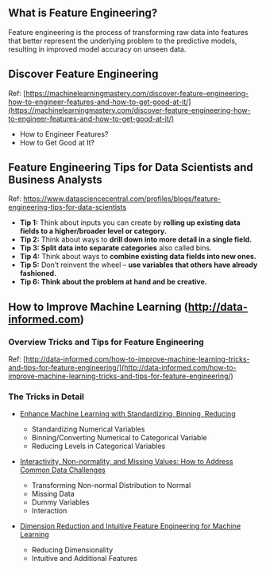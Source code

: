 ## What is Feature Engineering?
Feature engineering is the process of transforming raw data into features that better represent the underlying problem to the predictive models, resulting in improved model accuracy on unseen data.

## Discover Feature Engineering
Ref: [https://machinelearningmastery.com/discover-feature-engineering-how-to-engineer-features-and-how-to-get-good-at-it/](https://machinelearningmastery.com/discover-feature-engineering-how-to-engineer-features-and-how-to-get-good-at-it/)
- How to Engineer Features?
- How to Get Good at It?

## Feature Engineering Tips for Data Scientists and Business Analysts
Ref: https://www.datasciencecentral.com/profiles/blogs/feature-engineering-tips-for-data-scientists

- **Tip 1:** Think about inputs you can create by **rolling up existing data fields to a higher/broader level or category.**
- **Tip 2:** Think about ways to **drill down into more detail in a single field.**
- **Tip 3: Split data into separate categories** also called bins.
- **Tip 4:** Think about ways to **combine existing data fields into new ones.**
- **Tip 5:** Don’t reinvent the wheel – **use variables that others have already fashioned.**
- **Tip 6: Think about the problem at hand and be creative.**

## How to Improve Machine Learning (http://data-informed.com)

### Overview Tricks and Tips for Feature Engineering
Ref: [http://data-informed.com/how-to-improve-machine-learning-tricks-and-tips-for-feature-engineering/](http://data-informed.com/how-to-improve-machine-learning-tricks-and-tips-for-feature-engineering/)

### The Tricks in Detail

- [Enhance Machine Learning with Standardizing, Binning, Reducing](http://data-informed.com/enhance-machine-learning-with-standardizing-binning-reducing/)
  - Standardizing Numerical Variables 
  - Binning/Converting Numerical to Categorical Variable
  - Reducing Levels in Categorical Variables

- [Interactivity, Non-normality, and Missing Values: How to Address Common Data Challenges](http://data-informed.com/interactivity-non-normality-and-missing-values-how-to-address-common-data-challenges/)
  - Transforming Non-normal Distribution to Normal
  - Missing Data
  - Dummy Variables
  - Interaction
  
- [Dimension Reduction and Intuitive Feature Engineering for Machine Learning](http://data-informed.com/dimension-reduction-and-intuitive-feature-engineering-for-machine-learning/)
  - Reducing Dimensionality
  - Intuitive and Additional Features

